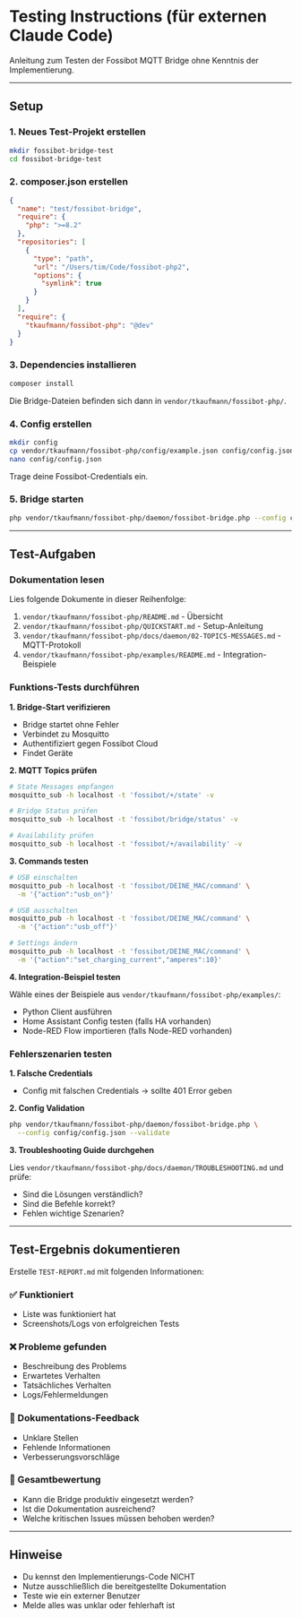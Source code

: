 # Testing Instructions (für externen Claude Code)

Anleitung zum Testen der Fossibot MQTT Bridge ohne Kenntnis der Implementierung.

---

## Setup

### 1. Neues Test-Projekt erstellen

```bash
mkdir fossibot-bridge-test
cd fossibot-bridge-test
```

### 2. composer.json erstellen

```json
{
  "name": "test/fossibot-bridge",
  "require": {
    "php": ">=8.2"
  },
  "repositories": [
    {
      "type": "path",
      "url": "/Users/tim/Code/fossibot-php2",
      "options": {
        "symlink": true
      }
    }
  ],
  "require": {
    "tkaufmann/fossibot-php": "@dev"
  }
}
```

### 3. Dependencies installieren

```bash
composer install
```

Die Bridge-Dateien befinden sich dann in `vendor/tkaufmann/fossibot-php/`.

### 4. Config erstellen

```bash
mkdir config
cp vendor/tkaufmann/fossibot-php/config/example.json config/config.json
nano config/config.json
```

Trage deine Fossibot-Credentials ein.

### 5. Bridge starten

```bash
php vendor/tkaufmann/fossibot-php/daemon/fossibot-bridge.php --config config/config.json
```

---

## Test-Aufgaben

### Dokumentation lesen

Lies folgende Dokumente in dieser Reihenfolge:

1. `vendor/tkaufmann/fossibot-php/README.md` - Übersicht
2. `vendor/tkaufmann/fossibot-php/QUICKSTART.md` - Setup-Anleitung
3. `vendor/tkaufmann/fossibot-php/docs/daemon/02-TOPICS-MESSAGES.md` - MQTT-Protokoll
4. `vendor/tkaufmann/fossibot-php/examples/README.md` - Integration-Beispiele

### Funktions-Tests durchführen

**1. Bridge-Start verifizieren**
- Bridge startet ohne Fehler
- Verbindet zu Mosquitto
- Authentifiziert gegen Fossibot Cloud
- Findet Geräte

**2. MQTT Topics prüfen**
```bash
# State Messages empfangen
mosquitto_sub -h localhost -t 'fossibot/+/state' -v

# Bridge Status prüfen
mosquitto_sub -h localhost -t 'fossibot/bridge/status' -v

# Availability prüfen
mosquitto_sub -h localhost -t 'fossibot/+/availability' -v
```

**3. Commands testen**
```bash
# USB einschalten
mosquitto_pub -h localhost -t 'fossibot/DEINE_MAC/command' \
  -m '{"action":"usb_on"}'

# USB ausschalten
mosquitto_pub -h localhost -t 'fossibot/DEINE_MAC/command' \
  -m '{"action":"usb_off"}'

# Settings ändern
mosquitto_pub -h localhost -t 'fossibot/DEINE_MAC/command' \
  -m '{"action":"set_charging_current","amperes":10}'
```

**4. Integration-Beispiel testen**

Wähle eines der Beispiele aus `vendor/tkaufmann/fossibot-php/examples/`:
- Python Client ausführen
- Home Assistant Config testen (falls HA vorhanden)
- Node-RED Flow importieren (falls Node-RED vorhanden)

### Fehlerszenarien testen

**1. Falsche Credentials**
- Config mit falschen Credentials → sollte 401 Error geben

**2. Config Validation**
```bash
php vendor/tkaufmann/fossibot-php/daemon/fossibot-bridge.php \
  --config config/config.json --validate
```

**3. Troubleshooting Guide durchgehen**

Lies `vendor/tkaufmann/fossibot-php/docs/daemon/TROUBLESHOOTING.md` und prüfe:
- Sind die Lösungen verständlich?
- Sind die Befehle korrekt?
- Fehlen wichtige Szenarien?

---

## Test-Ergebnis dokumentieren

Erstelle `TEST-REPORT.md` mit folgenden Informationen:

### ✅ Funktioniert

- Liste was funktioniert hat
- Screenshots/Logs von erfolgreichen Tests

### ❌ Probleme gefunden

- Beschreibung des Problems
- Erwartetes Verhalten
- Tatsächliches Verhalten
- Logs/Fehlermeldungen

### 📝 Dokumentations-Feedback

- Unklare Stellen
- Fehlende Informationen
- Verbesserungsvorschläge

### 🎯 Gesamtbewertung

- Kann die Bridge produktiv eingesetzt werden?
- Ist die Dokumentation ausreichend?
- Welche kritischen Issues müssen behoben werden?

---

## Hinweise

- Du kennst den Implementierungs-Code NICHT
- Nutze ausschließlich die bereitgestellte Dokumentation
- Teste wie ein externer Benutzer
- Melde alles was unklar oder fehlerhaft ist
